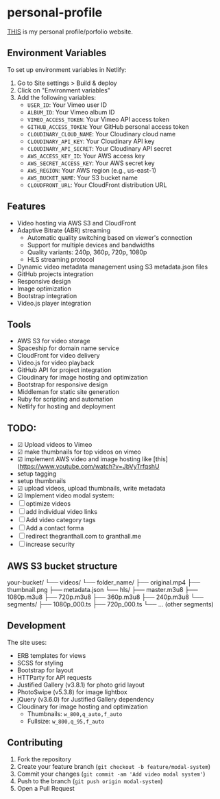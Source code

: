 # personal-profile
[THIS](https://granthall.me/) is my personal profile/porfolio website.


## Environment Variables

To set up environment variables in Netlify:
1. Go to Site settings > Build & deploy
2. Click on "Environment variables"
3. Add the following variables:
   - `USER_ID`: Your Vimeo user ID
   - `ALBUM_ID`: Your Vimeo album ID
   - `VIMEO_ACCESS_TOKEN`: Your Vimeo API access token
   - `GITHUB_ACCESS_TOKEN`: Your GitHub personal access token
   - `CLOUDINARY_CLOUD_NAME`: Your Cloudinary cloud name
   - `CLOUDINARY_API_KEY`: Your Cloudinary API key
   - `CLOUDINARY_API_SECRET`: Your Cloudinary API secret
   - `AWS_ACCESS_KEY_ID`: Your AWS access key
   - `AWS_SECRET_ACCESS_KEY`: Your AWS secret key
   - `AWS_REGION`: Your AWS region (e.g., us-east-1)
   - `AWS_BUCKET_NAME`: Your S3 bucket name
   - `CLOUDFRONT_URL`: Your CloudFront distribution URL

## Features
- Video hosting via AWS S3 and CloudFront
- Adaptive Bitrate (ABR) streaming
  - Automatic quality switching based on viewer's connection
  - Support for multiple devices and bandwidths
  - Quality variants: 240p, 360p, 720p, 1080p
  - HLS streaming protocol
- Dynamic video metadata management using S3 metadata.json files
- GitHub projects integration
- Responsive design
- Image optimization
- Bootstrap integration
- Video.js player integration

## Tools
- AWS S3 for video storage
- Spaceship for domain name service
- CloudFront for video delivery
- Video.js for video playback
- GitHub API for project integration
- Cloudinary for image hosting and optimization
- Bootstrap for responsive design
- Middleman for static site generation
- Ruby for scripting and automation
- Netlify for hosting and deployment

## TODO:
- ☑ Upload videos to Vimeo
- ☑ make thumbnails for top videos on vimeo
- ☑ implement AWS video and image hosting like [this](https://www.youtube.com/watch?v=JbVyTrfqshU
- setup tagging
- setup thumbnails
- ☑ upload videos, upload thumbnails, write metadata
- ☑ Implement video modal system:
- ☐ optimize videos
- ☐ add individual video links
- ☐ Add video category tags
- ☐ Add a contact forma
- ☐ redirect thegranthall.com to granthall.me
- ☐ increase security

## AWS S3 bucket structure
your-bucket/
└── videos/
    └── folder_name/
        ├── original.mp4
        ├── thumbnail.png
        ├── metadata.json
        └── hls/
            ├── master.m3u8
            ├── 1080p.m3u8
            ├── 720p.m3u8
            ├── 360p.m3u8
            ├── 240p.m3u8
            └── segments/
                ├── 1080p_000.ts
                ├── 720p_000.ts
                └── ... (other segments)

## Development

The site uses:
- ERB templates for views
- SCSS for styling
- Bootstrap for layout
- HTTParty for API requests
- Justified Gallery (v3.8.1) for photo grid layout
- PhotoSwipe (v5.3.8) for image lightbox
- jQuery (v3.6.0) for Justified Gallery dependency
- Cloudinary for image hosting and optimization
  - Thumbnails: `w_800,q_auto,f_auto`
  - Fullsize: `w_800,q_95,f_auto`

## Contributing
1. Fork the repository
2. Create your feature branch (`git checkout -b feature/modal-system`)
3. Commit your changes (`git commit -am 'Add video modal system'`)
4. Push to the branch (`git push origin modal-system`)
5. Open a Pull Request
